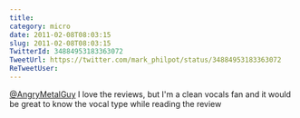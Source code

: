 ```yaml
---
title: 
category: micro
date: 2011-02-08T08:03:15
slug: 2011-02-08T08:03:15
TwitterId: 34884953183363072
TweetUrl: https://twitter.com/mark_philpot/status/34884953183363072
ReTweetUser: 
---
```


[@AngryMetalGuy](https://twitter.com/AngryMetalGuy) I love the reviews, but I'm a clean vocals fan and it would be great to know the vocal type while reading the review